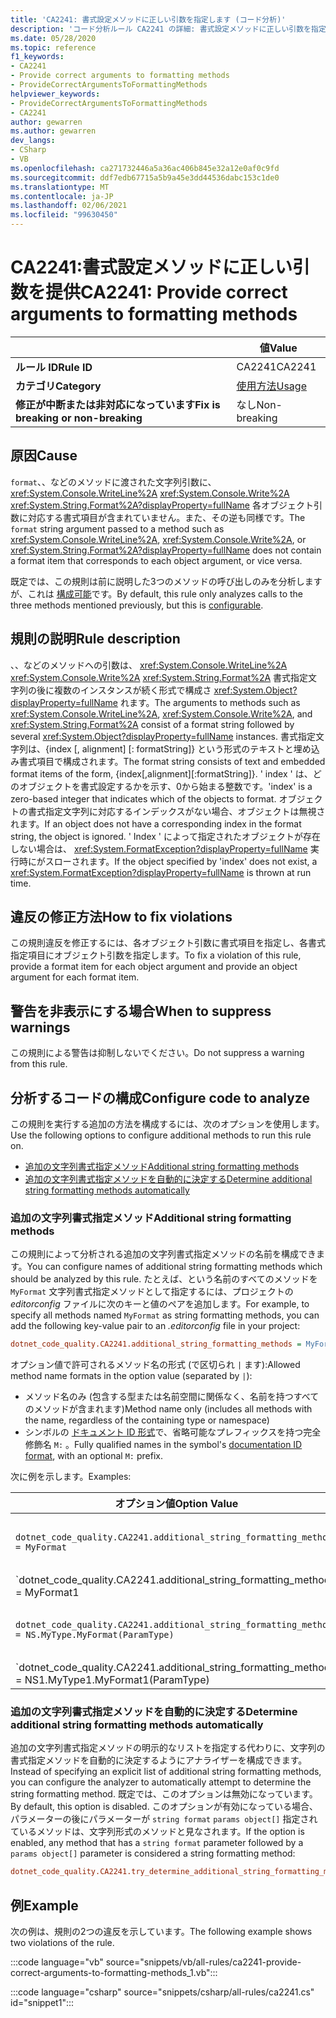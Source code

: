 ```yaml
---
title: 'CA2241: 書式設定メソッドに正しい引数を指定します (コード分析)'
description: 'コード分析ルール CA2241 の詳細: 書式設定メソッドに正しい引数を指定する'
ms.date: 05/28/2020
ms.topic: reference
f1_keywords:
- CA2241
- Provide correct arguments to formatting methods
- ProvideCorrectArgumentsToFormattingMethods
helpviewer_keywords:
- ProvideCorrectArgumentsToFormattingMethods
- CA2241
author: gewarren
ms.author: gewarren
dev_langs:
- CSharp
- VB
ms.openlocfilehash: ca271732446a5a36ac406b845e32a12e0af0c9fd
ms.sourcegitcommit: ddf7edb67715a5b9a45e3dd44536dabc153c1de0
ms.translationtype: MT
ms.contentlocale: ja-JP
ms.lasthandoff: 02/06/2021
ms.locfileid: "99630450"
---
```

# <a name="ca2241-provide-correct-arguments-to-formatting-methods"></a><span data-ttu-id="1e080-103">CA2241:書式設定メソッドに正しい引数を提供</span><span class="sxs-lookup"><span data-stu-id="1e080-103">CA2241: Provide correct arguments to formatting methods</span></span>

| | <span data-ttu-id="1e080-104">値</span><span class="sxs-lookup"><span data-stu-id="1e080-104">Value</span></span> |
|-|-|
| <span data-ttu-id="1e080-105">**ルール ID**</span><span class="sxs-lookup"><span data-stu-id="1e080-105">**Rule ID**</span></span> |<span data-ttu-id="1e080-106">CA2241</span><span class="sxs-lookup"><span data-stu-id="1e080-106">CA2241</span></span>|
| <span data-ttu-id="1e080-107">**カテゴリ**</span><span class="sxs-lookup"><span data-stu-id="1e080-107">**Category**</span></span> |[<span data-ttu-id="1e080-108">使用方法</span><span class="sxs-lookup"><span data-stu-id="1e080-108">Usage</span></span>](usage-warnings.md)|
| <span data-ttu-id="1e080-109">**修正が中断または非対応になっています**</span><span class="sxs-lookup"><span data-stu-id="1e080-109">**Fix is breaking or non-breaking**</span></span> |<span data-ttu-id="1e080-110">なし</span><span class="sxs-lookup"><span data-stu-id="1e080-110">Non-breaking</span></span>|

## <a name="cause"></a><span data-ttu-id="1e080-111">原因</span><span class="sxs-lookup"><span data-stu-id="1e080-111">Cause</span></span>

<span data-ttu-id="1e080-112">`format`、、などのメソッドに渡された文字列引数に、 <xref:System.Console.WriteLine%2A> <xref:System.Console.Write%2A> <xref:System.String.Format%2A?displayProperty=fullName> 各オブジェクト引数に対応する書式項目が含まれていません。また、その逆も同様です。</span><span class="sxs-lookup"><span data-stu-id="1e080-112">The `format` string argument passed to a method such as <xref:System.Console.WriteLine%2A>,  <xref:System.Console.Write%2A>, or  <xref:System.String.Format%2A?displayProperty=fullName> does not contain a format item that corresponds to each object argument, or vice versa.</span></span>

<span data-ttu-id="1e080-113">既定では、この規則は前に説明した3つのメソッドの呼び出しのみを分析しますが、これは [構成可能](#configure-code-to-analyze)です。</span><span class="sxs-lookup"><span data-stu-id="1e080-113">By default, this rule only analyzes calls to the three methods mentioned previously, but this is [configurable](#configure-code-to-analyze).</span></span>

## <a name="rule-description"></a><span data-ttu-id="1e080-114">規則の説明</span><span class="sxs-lookup"><span data-stu-id="1e080-114">Rule description</span></span>

<span data-ttu-id="1e080-115">、、などのメソッドへの引数は、 <xref:System.Console.WriteLine%2A> <xref:System.Console.Write%2A> <xref:System.String.Format%2A> 書式指定文字列の後に複数のインスタンスが続く形式で構成さ <xref:System.Object?displayProperty=fullName> れます。</span><span class="sxs-lookup"><span data-stu-id="1e080-115">The arguments to methods such as <xref:System.Console.WriteLine%2A>, <xref:System.Console.Write%2A>, and <xref:System.String.Format%2A> consist of a format string followed by several <xref:System.Object?displayProperty=fullName> instances.</span></span> <span data-ttu-id="1e080-116">書式指定文字列は、{index [, alignment] [: formatString]} という形式のテキストと埋め込み書式項目で構成されます。</span><span class="sxs-lookup"><span data-stu-id="1e080-116">The format string consists of text and embedded format items of the form, {index[,alignment][:formatString]}.</span></span> <span data-ttu-id="1e080-117">' index ' は、どのオブジェクトを書式設定するかを示す、0から始まる整数です。</span><span class="sxs-lookup"><span data-stu-id="1e080-117">'index' is a zero-based integer that indicates which of the objects to format.</span></span> <span data-ttu-id="1e080-118">オブジェクトの書式指定文字列に対応するインデックスがない場合、オブジェクトは無視されます。</span><span class="sxs-lookup"><span data-stu-id="1e080-118">If an object does not have a corresponding index in the format string, the object is ignored.</span></span> <span data-ttu-id="1e080-119">' Index ' によって指定されたオブジェクトが存在しない場合は、 <xref:System.FormatException?displayProperty=fullName> 実行時にがスローされます。</span><span class="sxs-lookup"><span data-stu-id="1e080-119">If the object specified by 'index' does not exist, a <xref:System.FormatException?displayProperty=fullName> is thrown at run time.</span></span>

## <a name="how-to-fix-violations"></a><span data-ttu-id="1e080-120">違反の修正方法</span><span class="sxs-lookup"><span data-stu-id="1e080-120">How to fix violations</span></span>

<span data-ttu-id="1e080-121">この規則違反を修正するには、各オブジェクト引数に書式項目を指定し、各書式指定項目にオブジェクト引数を指定します。</span><span class="sxs-lookup"><span data-stu-id="1e080-121">To fix a violation of this rule, provide a format item for each object argument and provide an object argument for each format item.</span></span>

## <a name="when-to-suppress-warnings"></a><span data-ttu-id="1e080-122">警告を非表示にする場合</span><span class="sxs-lookup"><span data-stu-id="1e080-122">When to suppress warnings</span></span>

<span data-ttu-id="1e080-123">この規則による警告は抑制しないでください。</span><span class="sxs-lookup"><span data-stu-id="1e080-123">Do not suppress a warning from this rule.</span></span>

## <a name="configure-code-to-analyze"></a><span data-ttu-id="1e080-124">分析するコードの構成</span><span class="sxs-lookup"><span data-stu-id="1e080-124">Configure code to analyze</span></span>

<span data-ttu-id="1e080-125">この規則を実行する追加の方法を構成するには、次のオプションを使用します。</span><span class="sxs-lookup"><span data-stu-id="1e080-125">Use the following options to configure additional methods to run this rule on.</span></span>

- [<span data-ttu-id="1e080-126">追加の文字列書式指定メソッド</span><span class="sxs-lookup"><span data-stu-id="1e080-126">Additional string formatting methods</span></span>](#additional-string-formatting-methods)
- [<span data-ttu-id="1e080-127">追加の文字列書式指定メソッドを自動的に決定する</span><span class="sxs-lookup"><span data-stu-id="1e080-127">Determine additional string formatting methods automatically</span></span>](#determine-additional-string-formatting-methods-automatically)

### <a name="additional-string-formatting-methods"></a><span data-ttu-id="1e080-128">追加の文字列書式指定メソッド</span><span class="sxs-lookup"><span data-stu-id="1e080-128">Additional string formatting methods</span></span>

<span data-ttu-id="1e080-129">この規則によって分析される追加の文字列書式指定メソッドの名前を構成できます。</span><span class="sxs-lookup"><span data-stu-id="1e080-129">You can configure names of additional string formatting methods which should be analyzed by this rule.</span></span> <span data-ttu-id="1e080-130">たとえば、という名前のすべてのメソッドを `MyFormat` 文字列書式指定メソッドとして指定するには、プロジェクトの *editorconfig* ファイルに次のキーと値のペアを追加します。</span><span class="sxs-lookup"><span data-stu-id="1e080-130">For example, to specify all methods named `MyFormat` as string formatting methods, you can add the following key-value pair to an *.editorconfig* file in your project:</span></span>

```ini
dotnet_code_quality.CA2241.additional_string_formatting_methods = MyFormat
```

<span data-ttu-id="1e080-131">オプション値で許可されるメソッド名の形式 (で区切られ `|` ます):</span><span class="sxs-lookup"><span data-stu-id="1e080-131">Allowed method name formats in the option value (separated by `|`):</span></span>

- <span data-ttu-id="1e080-132">メソッド名のみ (包含する型または名前空間に関係なく、名前を持つすべてのメソッドが含まれます)</span><span class="sxs-lookup"><span data-stu-id="1e080-132">Method name only (includes all methods with the name, regardless of the containing type or namespace)</span></span>
- <span data-ttu-id="1e080-133">シンボルの [ドキュメント ID 形式](../../../csharp/programming-guide/xmldoc/processing-the-xml-file.md#id-strings)で、省略可能なプレフィックスを持つ完全修飾名 `M:` 。</span><span class="sxs-lookup"><span data-stu-id="1e080-133">Fully qualified names in the symbol's [documentation ID format](../../../csharp/programming-guide/xmldoc/processing-the-xml-file.md#id-strings), with an optional `M:` prefix.</span></span>

<span data-ttu-id="1e080-134">次に例を示します。</span><span class="sxs-lookup"><span data-stu-id="1e080-134">Examples:</span></span>

| <span data-ttu-id="1e080-135">オプション値</span><span class="sxs-lookup"><span data-stu-id="1e080-135">Option Value</span></span> | <span data-ttu-id="1e080-136">まとめ</span><span class="sxs-lookup"><span data-stu-id="1e080-136">Summary</span></span> |
| --- | --- |
|`dotnet_code_quality.CA2241.additional_string_formatting_methods = MyFormat` | <span data-ttu-id="1e080-137">コンパイル時に指定されたすべてのメソッドに一致し `MyFormat` ます。</span><span class="sxs-lookup"><span data-stu-id="1e080-137">Matches all methods named `MyFormat` in the compilation</span></span>
|`dotnet_code_quality.CA2241.additional_string_formatting_methods = MyFormat1|MyFormat2` | <span data-ttu-id="1e080-138">コンパイル時にまたはのいずれかという名前のすべてのメソッドを照合 `MyFormat1` `MyFormat2` します。</span><span class="sxs-lookup"><span data-stu-id="1e080-138">Matches all methods named either `MyFormat1` or `MyFormat2` in the compilation</span></span>
|`dotnet_code_quality.CA2241.additional_string_formatting_methods = NS.MyType.MyFormat(ParamType)` | <span data-ttu-id="1e080-139">特定のメソッド `MyFormat` を指定された完全修飾シグネチャと照合します</span><span class="sxs-lookup"><span data-stu-id="1e080-139">Matches specific method `MyFormat` with given fully qualified signature</span></span>
|`dotnet_code_quality.CA2241.additional_string_formatting_methods = NS1.MyType1.MyFormat1(ParamType)|NS2.MyType2.MyFormat2(ParamType)` | <span data-ttu-id="1e080-140">特定のメソッド `MyFormat1` と、 `MyFormat2` それぞれの完全修飾署名を照合します。</span><span class="sxs-lookup"><span data-stu-id="1e080-140">Matches specific methods `MyFormat1` and `MyFormat2` with respective fully qualified signature</span></span>

### <a name="determine-additional-string-formatting-methods-automatically"></a><span data-ttu-id="1e080-141">追加の文字列書式指定メソッドを自動的に決定する</span><span class="sxs-lookup"><span data-stu-id="1e080-141">Determine additional string formatting methods automatically</span></span>

<span data-ttu-id="1e080-142">追加の文字列書式指定メソッドの明示的なリストを指定する代わりに、文字列の書式指定メソッドを自動的に決定するようにアナライザーを構成できます。</span><span class="sxs-lookup"><span data-stu-id="1e080-142">Instead of specifying an explicit list of additional string formatting methods, you can configure the analyzer to automatically attempt to determine the string formatting method.</span></span> <span data-ttu-id="1e080-143">既定では、このオプションは無効になっています。</span><span class="sxs-lookup"><span data-stu-id="1e080-143">By default, this option is disabled.</span></span> <span data-ttu-id="1e080-144">このオプションが有効になっている場合、パラメーターの後にパラメーターが `string format` `params object[]` 指定されているメソッドは、文字列形式のメソッドと見なされます。</span><span class="sxs-lookup"><span data-stu-id="1e080-144">If the option is enabled, any method that has a `string format` parameter followed by a `params object[]` parameter is considered a string formatting method:</span></span>

```ini
dotnet_code_quality.CA2241.try_determine_additional_string_formatting_methods_automatically = true
```

## <a name="example"></a><span data-ttu-id="1e080-145">例</span><span class="sxs-lookup"><span data-stu-id="1e080-145">Example</span></span>

<span data-ttu-id="1e080-146">次の例は、規則の2つの違反を示しています。</span><span class="sxs-lookup"><span data-stu-id="1e080-146">The following example shows two violations of the rule.</span></span>

:::code language="vb" source="snippets/vb/all-rules/ca2241-provide-correct-arguments-to-formatting-methods_1.vb":::

:::code language="csharp" source="snippets/csharp/all-rules/ca2241.cs" id="snippet1":::
